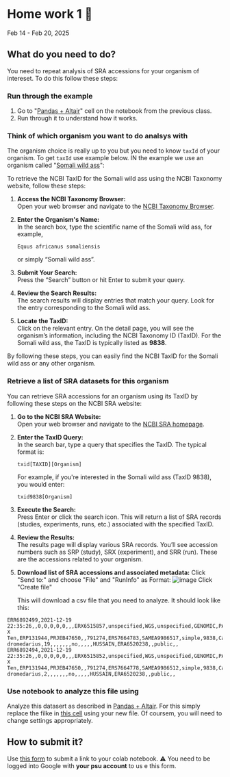 # Home work 1 🐴
Feb 14 - Feb 20, 2025

## What do you need to do?

You need to repeat analysis of SRA accessions for your organism of intereset. To do this follow these steps:

### Run through the example

1. Go to "[Pandas + Altair](https://colab.research.google.com/github/nekrut/BMMB554/blob/master/notebooks/pandas.ipynb#scrollTo=390d708a-156d-43bf-845c-014612abb8e4)" cell on the notebook from the previous class.
2. Run through it to understand how it works.

### Think of which organism you want to do analsys with

The organism choice is really up to you but you need to know `taxId` of your organism. To get `taxId` use example below. IN the example we use an organism called "[Somali wild ass](https://en.wikipedia.org/wiki/Somali_wild_ass)":

To retrieve the NCBI TaxID for the Somali wild ass using the NCBI Taxonomy website, follow these steps:

1. **Access the NCBI Taxonomy Browser:**  
   Open your web browser and navigate to the [NCBI Taxonomy Browser](https://www.ncbi.nlm.nih.gov/Taxonomy/Browser/wwwtax.cgi).

2. **Enter the Organism's Name:**  
   In the search box, type the scientific name of the Somali wild ass, for example,  
   ```
   Equus africanus somaliensis
   ```
   or simply “Somali wild ass”.

3. **Submit Your Search:**  
   Press the “Search” button or hit Enter to submit your query.

4. **Review the Search Results:**  
   The search results will display entries that match your query. Look for the entry corresponding to the Somali wild ass.

5. **Locate the TaxID:**  
   Click on the relevant entry. On the detail page, you will see the organism’s information, including the NCBI Taxonomy ID (TaxID). For the Somali wild ass, the TaxID is typically listed as **9838**.

By following these steps, you can easily find the NCBI TaxID for the Somali wild ass or any other organism.

### Retrieve a list of SRA datasets for this organism

You can retrieve SRA accessions for an organism using its TaxID by following these steps on the NCBI SRA website:

1. **Go to the NCBI SRA Website:**  
   Open your web browser and navigate to the [NCBI SRA homepage](https://www.ncbi.nlm.nih.gov/sra).

2. **Enter the TaxID Query:**  
   In the search bar, type a query that specifies the TaxID. The typical format is:
   ```
   txid[TAXID][Organism]
   ```
   For example, if you're interested in the Somali wild ass (TaxID 9838), you would enter:
   ```
   txid9838[Organism]
   ```

3. **Execute the Search:**  
   Press Enter or click the search icon. This will return a list of SRA records (studies, experiments, runs, etc.) associated with the specified TaxID.

4. **Review the Results:**  
   The results page will display various SRA records. You’ll see accession numbers such as SRP (study), SRX (experiment), and SRR (run). These are the accessions related to your organism.

5. **Download list of SRA accessions and associated metadata:**
   Click "Send to:" and choose "File" and "RunInfo" as Format:
   ![image](https://github.com/user-attachments/assets/a672336e-a184-4f0e-ad0b-a5acc281d11c)
   Click "Create file"

   This will download a csv file that you need to analyze. It should look like this:

``` Run,ReleaseDate,LoadDate,spots,bases,spots_with_mates,avgLength,size_MB,AssemblyName,download_path,Experiment,LibraryName,LibraryStrategy,LibrarySelection,LibrarySource,LibraryLayout,InsertSize,InsertDev,Platform,Model,SRAStudy,BioProject,Study_Pubmed_id,ProjectID,Sample,BioSample,SampleType,TaxID,ScientificName,SampleName,g1k_pop_code,source,g1k_analysis_group,Subject_ID,Sex,Disease,Tumor,Affection_Status,Analyte_Type,Histological_Type,Body_Site,CenterName,Submission,dbgap_study_accession,Consent,RunHash,ReadHash
ERR6892499,2021-12-19 22:35:26,,0,0,0,0,0,,,ERX6515857,unspecified,WGS,unspecified,GENOMIC,PAIRED,271,0,ILLUMINA,HiSeq X Ten,ERP131944,PRJEB47650,,791274,ERS7664783,SAMEA9986517,simple,9838,Camelus dromedarius,19,,,,,,,no,,,,,HUSSAIN,ERA6520238,,public,,
ERR6892494,2021-12-19 22:35:26,,0,0,0,0,0,,,ERX6515852,unspecified,WGS,unspecified,GENOMIC,PAIRED,271,0,ILLUMINA,HiSeq X Ten,ERP131944,PRJEB47650,,791274,ERS7664778,SAMEA9986512,simple,9838,Camelus dromedarius,2,,,,,,,no,,,,,HUSSAIN,ERA6520238,,public,,
```

### Use notebook to analyze this file using 

Analyze this datasert as described in [Pandas + Altair](https://colab.research.google.com/github/nekrut/BMMB554/blob/master/notebooks/pandas.ipynb#scrollTo=390d708a-156d-43bf-845c-014612abb8e4). For this simply replace the filke in [this cell](https://colab.research.google.com/github/nekrut/BMMB554/blob/master/notebooks/pandas.ipynb#scrollTo=aed2724a-99a8-4f83-8f22-125808852ae3&line=2&uniqifier=1) using your new file. Of coursem, you will need to change settings appropriately.

## How to submit it?

Use [this form](https://forms.gle/qDJvn3FDcrb9e1r67) to submit a link to your colab notebook. ⚠️ You need to be logged into Google with **your psu account** to us e this form.





 
